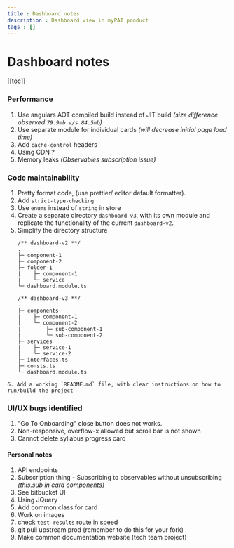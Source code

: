 ```yaml
---
title : Dashboard notes
description : Dashboard view in myPAT product
tags : []
---
```


# Dashboard notes

[[toc]]

<!-- 
### Problems that can be solved
1. Collect metrics, usage data and raise events from google analytics on UI
3.  Tests are only truthy
4.  Can't do anything about rest of the code.
5.  **Using JQuery** - Used in components beyond the scope of `dashboard`. 
6.  -->

### Performance
   1. Use angulars AOT compiled build instead of JIT build _(size difference observed `79.9mb v/s 84.5mb`)_
   2. Use separate module for individual cards _(will decrease initial page load time)_
   3. Add `cache-control` headers <Badge text="server-side" type="warn"/>
   4. Using CDN ? <Badge text="server-side" type="warn"/>
   5. Memory leaks _(Observables subscription issue)_
### Code maintainability
   1. Pretty format code, (use prettier/ editor default formatter).
   2. Add `strict-type-checking`
   3. Use `enums` instead of `string` in store
   4. Create a separate directory `dashboard-v3`, with its own module and replicate the functionality of the current `dashboard-v2`.
   5. Simplify the directory structure
        ```
        /** dashboard-v2 **/
        .
        ├─ component-1
        ├─ component-2
        ├─ folder-1
        |    ├─ component-1
        |    └─ service
        └─ dashboard.module.ts
        ```
        ```
        /** dashboard-v3 **/
        .
        ├─ components
        |    ├─ component-1
        |    └─ component-2
        |        ├─ sub-component-1
        |        └─ sub-component-2
        ├─ services
        |    ├─ service-1
        |    └─ service-2
        ├─ interfaces.ts
        ├─ consts.ts
        └─ dashboard.module.ts
        ```
    6. Add a working `README.md` file, with clear instructions on how to run/build the project
### UI/UX bugs identified
   1. "Go To Onboarding" close button does not works.
   2. Non-responsive, overflow-x allowed but scroll bar is not shown
   3. Cannot delete syllabus progress card




#### Personal notes
1. API endpoints
2. Subscription thing - Subscribing to observables without unsubscribing _(this.sub in card components)_
3. See bitbucket UI
4. Using JQuery
5. Add common class for card
6. Work on images
7. check `test-results` route in speed
8. git pull upstream prod (remember to do this for your fork)
9. Make common documentation website (tech team project)